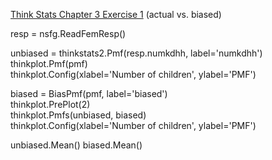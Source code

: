 [Think Stats Chapter 3 Exercise 1](http://greenteapress.com/thinkstats2/html/thinkstats2004.html#toc31) (actual vs. biased)

resp = nsfg.ReadFemResp()  

unbiased = thinkstats2.Pmf(resp.numkdhh, label='numkdhh')  
thinkplot.Pmf(pmf)  
thinkplot.Config(xlabel='Number of children', ylabel='PMF')  
  
biased = BiasPmf(pmf, label='biased')  
thinkplot.PrePlot(2)  
thinkplot.Pmfs(unbiased, biased)  
thinkplot.Config(xlabel='Number of children', ylabel='PMF')  

unbiased.Mean()
biased.Mean()
